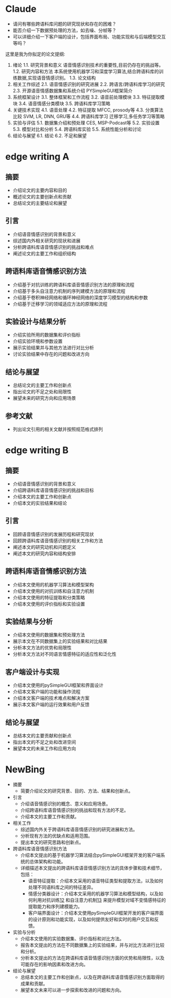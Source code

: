 # Claude

- 请问有哪些跨语料库问题的研究现状和存在的困难？
- 能否介绍一下数据预处理的方法，如去噪、分帧等？
- 可以详细介绍一下客户端的设计，包括界面布局、功能实现和与后端模型交互等吗？



这里是我为你拟定的论文提纲:

1. 绪论
   1.1. 研究背景和意义
   语音情感识别技术的重要性,目前仍存在的挑战等。
   1.2. 研究内容和方法
   本系统使用机器学习和深度学习算法,结合跨语料库的训练数据,实现语音情感识别。
   1.3. 论文结构
2. 相关工作综述
   2.1. 语音情感识别的研究进展
   2.2. 跨语言/跨语料库学习的研究
   2.3. 开源语音情感数据集和系统介绍 PYSimpleGUI框架简介
3. 系统框架设计
   3.1. 整体框架和工作流程
   3.2. 语音前处理模块
   3.3. 特征提取模块
   3.4. 语音情感分类模块
   3.5. 跨语料库学习策略
4. 关键技术实现
   4.1. 语音处理
   4.2. 特征提取 MFCC, prosody等
   4.3. 分类算法比较 SVM, LR, DNN, GRU等
   4.4. 跨语料库学习 迁移学习,多任务学习等策略
5. 实验与评估
   5.1. 数据集介绍和预处理 CES, MSP-Podcast等
   5.2. 实验设置
   5.3. 模型对比和分析
   5.4. 跨语料库实验
   5.5. 系统性能分析和讨论
6. 结论与展望
   6.1. 结论
   6.2. 不足和展望



# edge writing A

## 摘要

- 介绍论文的主要内容和目的
- 概述论文的主要创新点和贡献
- 总结论文的主要结论和展望

## 引言

- 介绍语音情感识别的背景和意义
- 综述国内外相关研究的现状和进展
- 分析跨语料库语音情感识别的挑战和难点
- 阐述论文的主要工作和组织结构

## 跨语料库语音情感识别方法

- 介绍基于对抗训练的跨语料库语音情感识别方法的原理和流程
- 介绍基于多头自注意力机制的序列建模方法的原理和流程
- 介绍基于卷积神经网络和循环神经网络的深度学习模型的结构和参数
- 介绍基于迁移学习的领域适应方法的原理和流程

## 实验设计与结果分析

- 介绍实验所用的数据集和评价指标
- 介绍实验环境和参数设置
- 展示实验结果并与其他方法进行对比分析
- 讨论实验结果中存在的问题和改进方向

## 结论与展望

- 总结论文的主要工作和创新点
- 指出论文的不足之处和局限性
- 展望未来的研究方向和应用场景

## 参考文献

- 列出论文引用的相关文献并按照规范格式排列

# edge writing B

## 摘要

- 介绍语音情感识别的背景和意义
- 介绍跨语料库语音情感识别的挑战和目标
- 介绍本文的主要工作和创新点
- 介绍本文的实验结果和结论

## 引言

- 回顾语音情感识别的发展历程和研究现状
- 回顾跨语料库语音情感识别的相关工作和方法
- 阐述本文的研究动机和问题定义
- 阐述本文的研究内容和结构安排

## 跨语料库语音情感识别方法

- 介绍本文使用的机器学习算法和模型架构
- 介绍本文使用的对抗训练和自注意力机制
- 介绍本文使用的特征提取和分类策略
- 介绍本文使用的评价指标和实验设置

## 实验结果与分析

- 介绍本文使用的数据集和预处理方法
- 展示本文在不同数据集上的实验结果和对比结果
- 分析本文方法的优势和局限性
- 分析本文方法对不同语言情感特征的适应性和泛化性

## 客户端设计与实现

- 介绍本文使用的pySimpleGUI框架和界面设计
- 介绍本文客户端的功能和操作流程
- 介绍本文客户端的技术难点和解决方案
- 展示本文客户端的运行效果和用户反馈

## 结论与展望

- 总结本文的主要贡献和创新点
- 指出本文的不足之处和改进空间
- 展望本文的未来工作和应用方向

# NewBing

- 摘要
  - 简要介绍论文的研究背景、目的、方法、结果和创新点。
- 引言
  - 介绍语音情感识别的概念、意义和应用场景。
  - 介绍跨语料库语音情感识别的挑战和现有方法的不足。
  - 介绍本文的主要工作和贡献。
- 相关工作
  - 综述国内外关于跨语料库语音情感识别的研究进展和方法。
  - 分析现有方法的优缺点和适用范围。
  - 提出本文的研究思路和创新点。
- 跨语料库语音情感识别方法
  - 介绍本文提出的基于机器学习算法结合pySimpleGUI框架开发的客户端系统的总体架构和功能。
  - 详细描述本文提出的跨语料库语音情感识别方法的具体步骤和技术细节，包括：
    - 语音特征提取：介绍本文采用的语音特征类型和提取方法，以及如何处理不同语料库之间的特征差异。
    - 情感分类器设计：介绍本文采用的机器学习算法和模型结构，以及如何利用对抗训练[1](http://www.journalmc.com/cn/article/id/9fbbf119-3b10-4028-be13-9559322d824e)[2](https://zhuanlan.zhihu.com/p/578499802) 和自注意力机制[1](http://www.journalmc.com/cn/article/id/9fbbf119-3b10-4028-be13-9559322d824e)[3](https://jns.nju.edu.cn/article/2019/0469-5097/0469-5097-2019-55-5-765.shtml) 来提升模型对域不变情感特征的提取能力和序列建模能力。
    - 客户端界面设计：介绍本文使用pySimpleGUI框架开发的客户端界面的设计原则和功能实现，以及如何提供友好和实时的用户交互和反馈。
- 实验与分析
  - 介绍本文使用的实验数据集、评价指标和对比方法。
  - 报告本文提出的方法在不同数据集上的实验结果，并与对比方法进行比较和分析。
  - 分析本文提出的方法在跨语料库语音情感识别方面的优势和局限性，以及可能存在的影响因素和改进方向。
- 结论与展望
  - 总结本文的主要工作和创新点，以及在跨语料库语音情感识别方面取得的成果和贡献。
  - 展望本文未来可以进一步探索和改进的问题和方向。
